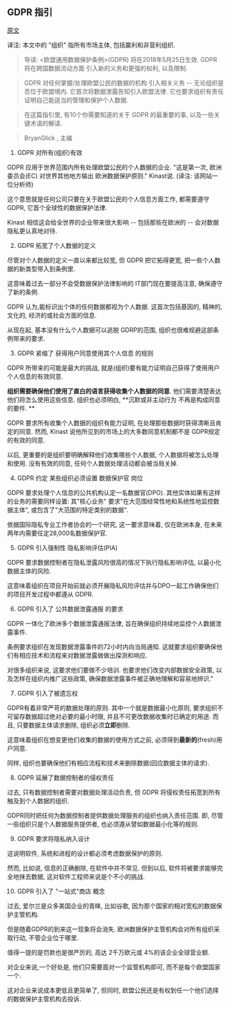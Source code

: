 ---
---

## GDPR 指引

[原文](http://docs.media.bitpipe.com/io_10x/io_102267/item_1306461/Jargon_buster_guide_to_GDPR.pdf)

译注: 本文中的 "组织" 指所有市场主体, 包括赢利和非营利组织.

> 导读: <欧盟通用数据保护条例>(GDPR) 将在2018年5月25日生效. GDPR 将在跨国数据流动方面 引入新的义务和更强的权利, 以及限制.

> GDPR 对任何掌握/处理欧盟公民的数据的机构 引入相关义务 -- 无论组织是否位于欧盟境内. 它首次将数据泄露告知引入欧盟法律. 它也要求组织有责任证明自己能适当的管理和保护个人数据.

> 在这篇指引里, 有10个你需要知道的关于 GDPR 的最重要的事, 以及一些关键术语的解读.

> BryanGlick , 主编


1. GDPR 对所有(组织)有效

GDPR 应用于世界范围内所有处理欧盟公民的个人数据的企业.
"这是第一次, 欧洲委员会(EC) 对世界其他地方输出 欧洲数据保护原则." Kinast说. (译注: 该网站一位分析师)

这个意思就是任何公司只要在关于欧盟公民的个人信息方面工作, 都需要遵守 GDPR, 它首个全球性的数据保护法律.

Kinast 相信这会给全世界的企业带来很大影响 -- 包括那些在欧洲的 -- 会对数据隐私更认真地对待.

2. GDPR 拓宽了个人数据的定义

尽管对个人数据的定义一直以来都比较宽, 但 GDPR 把它拓得更宽, 把一些个人数据的新类型带入到条例里.

这意味着过去一部分不会受数据保护法律影响的 IT部门现在要提高注意, 确保遵守了新的条例.

GDPR 认为,能标识出个体的任何数据都视为个人数据. 这首次包括基因的, 精神的, 文化的, 经济的或社会方面的信息.

从现在起, 基本没有什么个人数据可以逃脱 GDRP的范围, 组织也很难规避这部条例带来的要求.

3. GDPR 紧缩了 获得用户同意使用其个人信息 的规则

GDPR 所带来的可能是最大的挑战, 就是(组织)要有能力证明自己获得了使用用户个人信息的有效同意.

**组织需要确保他们使用了直白的语言获得收集个人数据的同意**. 他们需要清楚表达他们将怎么使用这些信息. 组织也必须明白, **沉默或非主动行为 不再是构成同意的要件. **

GDPR 要求所有收集个人数据的组织有能力证明, 在处理那些数据时获得清晰且肯定的同意. 然而, Kinast 说他所见到的市场上的大多数同意机制都不是 GDPR规定的有效的同意.

以后, 更重要的是组织要明确解释他们收集哪些个人数据, 个人数据将被怎么处理和使用. 没有有效的同意, 任何个人数据处理活动都会被当局关掉.

4. GDPR 约定 某些组织必须设置 数据保护官 岗位

GDPR 要求处理个人信息的公共机构认定一名数据官(DPO). 其他实体如果有这样的业务的需要同样设置: 其"核心业务" 要求"在大范围经常性地和系统性地监控数据主体", 或包含了"大范围的特定类别的数据".

依据国际隐私专业工作者协会的一个研究, 这一要求意味着, 仅在欧洲本身, 在未来两年内需要任定28,000名数据保护官.

5. GDPR 引入强制性 隐私影响评估(PIA)

GDPR 要求数据控制者在隐私泄露风险很高的情况下执行隐私影响评估, 以最小化数据主体的风险.

这意味着组织在项目开始前就必须开展隐私风险评估并与DPO一起工作确保他们的项目开发过程中都遵从 GDPR.

6. GDPR 引入了 公共数据泄露通报 的要求

GDPR 一体化了欧洲多个数据泄露通报法律,  旨在确保组织持续地监控个人数据泄露事件.

条例要求组织在发现数据泄露事件的72小时内向当局通知. 这就要求组织要确保他们有相应技术和流程来对数据泄露做做出探测和响应.

对很多组织来说, 这要求他们要做不少培训. 也要求他们改变内部数据安全政策, 以及怎样在组织内推广这些政策, 确保数据泄露事件被正确地理解和容易地辨识."

7. GDPR 引入了被遗忘权

GDPR有着非常严苛的数据处理的原则.
其中一个就是数据最小化原则, 要求组织不可留存数据超过绝对必要的最小时限, 并且不可更改数据收集时已确定的用途. 而且, 只要数据主体请求删除, 组织必须**立即**删除.

这意味着组织在想变更他们收集的数据的使用方式之前, 必须得到**最新的**(fresh)用户同意.

同样, 组织也要确保他们有相应流程和技术来删除数据(回应数据主体的请求).

8. GDPR 延展了数据控制者的侵权责任

过去, 只有数据控制者需要对数据处理活动负责, 但 GDPR 将侵权责任拓宽到所有触及到个人数据的组织.

GDPR同时把任何为数据控制者提供数据处理服务的组织也纳入责任范围. 即, 尽管一些组织只是个人数据服务提供者, 也必须遵从譬如数据最小化等的规则.

9.  GDPR 要求将隐私纳入设计

这说明软件, 系统和进程的设计都必须考虑数据保护的原则.

然而, 比如说, 信息的正确删除, 在软件中并不常见. 但到以后, 软件将被要求能够完全地抹去数据, 这对软件工程师来说是个不小的挑战.

10. GDPR 引入了 "一站式"商店 概念

过去, 爱尔兰是众多美国企业的青睐, 比如谷歌, 因为那个国家的相对宽松的数据保护主管机构.

但是随着GDPR的到来这一现象将会消失. 欧洲数据保护主管机构会对所有组织采取行动, 不管企业位于哪里.

值得一提的是罚款也是很严厉的, 高达 2千万欧元或 4%的该企业全球营业额.

对企业来说,一个好处是, 他们只需要面对一个监管机构即可, 而不是每个欧盟国家一个.

这对企业来说成本更低且更简单了, 但同时, 欧盟公民还是有权到任一个他们选择的数据保护主管机构去投诉.  
